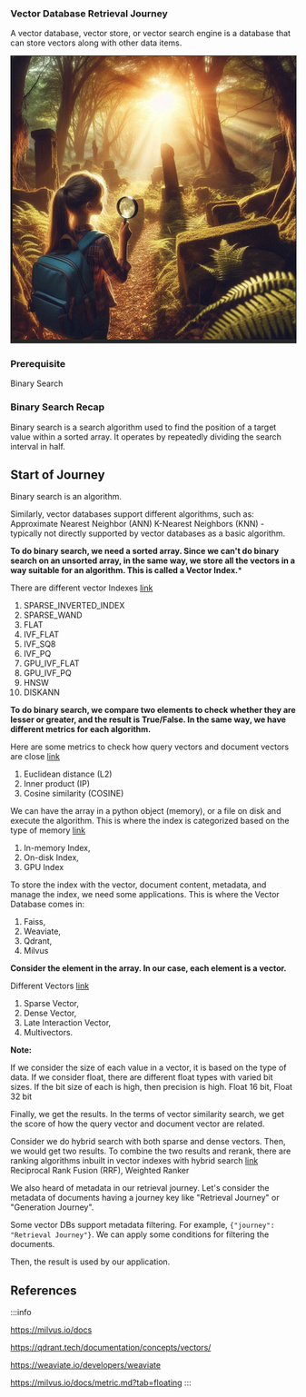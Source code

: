 ### Vector Database Retrieval Journey

A vector database, vector store, or vector search engine is a database that can store vectors along with other data items. 

![story](./Images/story.png)

### Prerequisite
Binary Search

### Binary Search Recap
Binary search is a search algorithm used to find the position of a target value within a sorted array. It operates by repeatedly dividing the search interval in half.

## Start of Journey

Binary search is an algorithm.

Similarly, vector databases support different algorithms, such as:
  Approximate Nearest Neighbor (ANN)
  K-Nearest Neighbors (KNN) - typically not directly supported by vector databases as a basic algorithm.

**To do binary search, we need a sorted array. Since we can't do binary search on an unsorted array, in the same way, we store all the vectors in a way suitable for an algorithm. This is called a Vector Index.***

There are different vector Indexes [link](https://milvus.io/docs/index.md?tab=floating)
  1. SPARSE_INVERTED_INDEX
  2. SPARSE_WAND
  3. FLAT
  4. IVF_FLAT
  5. IVF_SQ8
  6. IVF_PQ
  7. GPU_IVF_FLAT
  8. GPU_IVF_PQ
  9. HNSW
  10. DISKANN

**To do binary search, we compare two elements to check whether they are lesser or greater, and the result is True/False. In the same way, we have different metrics for each algorithm.**

Here are some metrics to check how query vectors and document vectors are close [link](https://milvus.io/docs/metric.md?tab=floating)
  1. Euclidean distance (L2)
  2. Inner product (IP)
  3. Cosine similarity (COSINE)

We can have the array in a python object (memory), or a file on disk and execute the algorithm. This is where the index is categorized based on the type of memory [link](https://milvus.io/docs/index.md?tab=floating)
  1. In-memory Index, 
  2. On-disk Index, 
  3. GPU Index

To store the index with the vector, document content, metadata, and manage the index, we need some applications. This is where the Vector Database comes in:
  1. Faiss, 
  2. Weaviate, 
  3. Qdrant, 
  4. Milvus

**Consider the element in the array. In our case, each element is a vector.**

Different Vectors [link](https://qdrant.tech/articles/late-interaction-models/)
 1. Sparse Vector,
 2. Dense Vector, 
 3. Late Interaction Vector, 
 4. Multivectors.

**Note:** 

If we consider the size of each value in a vector, it is based on the type of data. If we consider float, there are different float types with varied bit sizes. If the bit size of each is high, then precision is high.
 Float 16 bit, 
 Float 32 bit 

Finally, we get the results. In the terms of vector similarity search, we get the score of how the query vector and document vector are related.

Consider we do hybrid search with both sparse and dense vectors. Then, we would get two results. To combine the two results and rerank, there are ranking algorithms inbuilt in vector indexes with hybrid search [link](https://milvus.io/docs/reranking.md)
 Reciprocal Rank Fusion (RRF),
 Weighted Ranker

We also heard of metadata in our retrieval journey. Let's consider the metadata of documents having a journey key like "Retrieval Journey" or "Generation Journey". 

 Some vector DBs support metadata filtering. For example, `{"journey": "Retrieval Journey"}`. We can apply some conditions for filtering the documents.

Then, the result is used by our application.


## References
:::info

 https://milvus.io/docs

 https://qdrant.tech/documentation/concepts/vectors/

  https://weaviate.io/developers/weaviate

  https://milvus.io/docs/metric.md?tab=floating
:::
